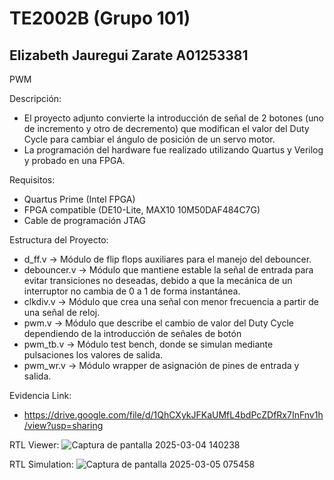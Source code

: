 # TE2002B (Grupo 101)
Elizabeth Jauregui Zarate
A01253381
-
PWM

Descripción:
*    El proyecto adjunto convierte la introducción de señal de 2 botones (uno de incremento y otro de decremento) que modifican el valor del Duty Cycle para cambiar el ángulo de posición de un servo motor.
*    La programación del hardware fue realizado utilizando Quartus y Verilog y probado en una FPGA.
    
Requisitos:
*	Quartus Prime (Intel FPGA)
*	FPGA compatible (DE10-Lite, MAX10 10M50DAF484C7G)
*	Cable de programación JTAG

Estructura del Proyecto:
*	d_ff.v -> Módulo de flip flops auxiliares para el manejo del debouncer.
*	debouncer.v -> Módulo que mantiene estable la señal de entrada para evitar transiciones no deseadas, debido a que la mecánica de un interruptor no cambia de 0 a 1 de forma instantánea.
*	clkdiv.v -> Módulo que crea una señal con menor frecuencia a partir de una señal de reloj.
*	pwm.v -> Módulo que describe el cambio de valor del Duty Cycle dependiendo de la introducción de señales de botón
*	pwm_tb.v -> Módulo test bench, donde se simulan mediante pulsaciones los valores de salida.
*	pwm_wr.v -> Módulo wrapper de asignación de pines de entrada y salida.

Evidencia Link:
*   https://drive.google.com/file/d/1QhCXykJFKaUMfL4bdPcZDfRx7InFnv1h/view?usp=sharing

RTL Viewer:
![Captura de pantalla 2025-03-04 140238](https://github.com/user-attachments/assets/0706f6c8-b90c-4491-b967-de948386d757)


RTL Simulation:
![Captura de pantalla 2025-03-05 075458](https://github.com/user-attachments/assets/13808d9d-23f1-402a-8fcd-dc4a0c9532c3)

